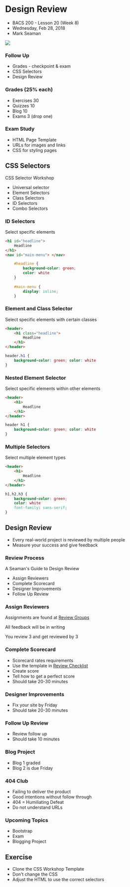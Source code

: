 # Design Review
* BACS 200 - Lesson 20 (Week 8)
* Wednesday, Feb 28, 2018
* Mark Seaman

![](img/Bear_Logo.png)

### Follow Up
* Grades - checkpoint & exam
* CSS Selectors
* Design Review

### Grades (25% each)
* Exercises 30
* Quizzes 10
* Blog 10
* Exams 3  (drop one)

### Exam Study
* HTML Page Template
* URLs for images and links
* CSS for styling pages

## CSS Selectors
CSS Selector Workshop

* Universal selector
* Element Selectors
* Class Selectors
* ID Selectors
* Combo Selectors

### ID Selectors
Select specific elements

```html
<h1 id="headline">
    Headline
</h1>
<nav id="main-menu"> </nav>
```

```css
    #headline {
        background-color: green;
        color: white
    }
    
    #main-menu {
        display: inline;
    }
```

### Element and Class Selector
Select specific elements with certain classes

```html
<header>
    <h1 class="headline">
        Headline
    </h1>
</header>
```

```css
header.h1 {
    background-color: green; color: white
}
```

### Nested Element Selector
Select specific elements within other elements

```html
<header>
    <h1>
        Headline
    </h1>
</header>
```

```css
header h1 {
    background-color: green; color: white
}
```

### Multiple Selectors
Select multiple element types

```html
<header>
    <h1>
        Headline
    </h1>
</header>
```

```css
h1,h2,h3 {
    background-color: green;
    color: white
    font-family: sans-serif;
}
```


## Design Review
* Every real-world project is reviewed by multiple people
* Measure your success and give feedback

### Review Process
A Seaman's Guide to Design Review

* Assign Reviewers
* Complete Scorecard
* Designer Improvements
* Follow Up Review

### Assign Reviewers
Assignments are found at [Review Groups](/BACS_200/reviews.html)

All feedback will be in writing

You review 3 and get reviewed by 3

### Complete Scorecard
* Scorecard rates requirements
* Use the template in [Review Checklist](/BACS_200/templates/review_checklist.html)
* Create score
* Tell how to get a perfect score
* Should take 20-30 minutes

### Designer Improvements
* Fix your site by Friday
* Should take 20-30 minutes

### Follow Up Review
* Review follow up
* Should take 10 minutes

### Blog Project
* Blog 1 graded
* Blog 2 is due Friday

### 404 Club
* Failing to deliver the product
* Good intentions without follow through
* 404 = Humiliating Defeat
* Do not understand URLs

### Upcoming Topics
* Bootstrap
* Exam
* Blogging Project


## Exercise
* Clone the CSS Workshop Template
* Don't change the CSS
* Adjust the HTML to use the correct selectors

